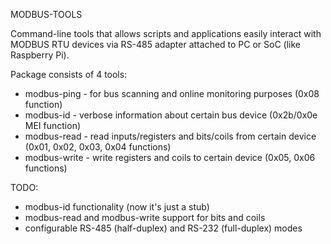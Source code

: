 MODBUS-TOOLS

Command-line tools that allows scripts and applications easily interact with MODBUS RTU devices via RS-485 adapter attached to PC or SoC (like Raspberry Pi).

Package consists of 4 tools:

* modbus-ping - for bus scanning and online monitoring purposes (0x08 function)
* modbus-id - verbose information about certain bus device (0x2b/0x0e MEI function)
* modbus-read - read inputs/registers and bits/coils from certain device (0x01, 0x02, 0x03, 0x04 functions)
* modbus-write - write registers and coils to certain device (0x05, 0x06 functions)

TODO:
* modbus-id functionality (now it's just a stub)
* modbus-read and modbus-write support for bits and coils
* configurable RS-485 (half-duplex) and RS-232 (full-duplex) modes
